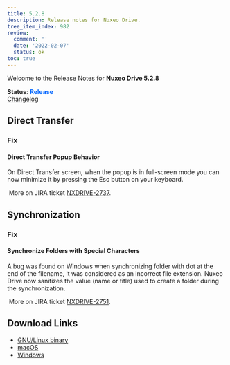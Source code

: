 ```yaml
---
title: 5.2.8
description: Release notes for Nuxeo Drive.
tree_item_index: 982
review:
  comment: ''
  date: '2022-02-07'
  status: ok
toc: true
---
```


Welcome to the Release Notes for **Nuxeo Drive 5.2.8**

**Status**: <font color="#0066ff">**Release**</font> </br>
<i class="fa fa-long-arrow-right" aria-hidden="true"></i> [Changelog](https://github.com/nuxeo/nuxeo-drive/blob/master/docs/changes/5.2.8.md)

## Direct Transfer

### Fix

#### Direct Transfer Popup Behavior

On Direct Transfer screen, when the popup is in full-screen mode you can now minimize it by pressing the Esc button on your keyboard.

<i class="fa fa-long-arrow-right" aria-hidden="true"></i>&nbsp;More on JIRA ticket [NXDRIVE-2737](https://jira.nuxeo.com/browse/NXDRIVE-2737).

## Synchronization

### Fix

#### Synchronize Folders with Special Characters

A bug was found on Windows when synchronizing folder with dot at the end of the filename, it was considered as an incorrect file extension. Nuxeo Drive now sanitizes the value (name or title) used to create a folder during the synchronization.

<i class="fa fa-long-arrow-right" aria-hidden="true"></i>&nbsp;More on JIRA ticket [NXDRIVE-2751](https://jira.nuxeo.com/browse/NXDRIVE-2751).


## Download Links

- [GNU/Linux binary](https://community.nuxeo.com/static/drive-updates/release/nuxeo-drive-5.2.8-x86_64.AppImage)
- [macOS](https://community.nuxeo.com/static/drive-updates/release/nuxeo-drive-5.2.8.dmg)
- [Windows](https://community.nuxeo.com/static/drive-updates/release/nuxeo-drive-5.2.8.exe)
